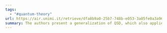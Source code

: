 ```yaml
---
tags:
  - "#quantum-theory"
url: https://air.unimi.it/retrieve/dfa8b9a0-25b7-748b-e053-3a05fe0a3a96/PhysRevA.95.062101.pdf
summary: The authors present a generalization of QSD, which also applies to positive, but not completely positive evolutions
---
```

